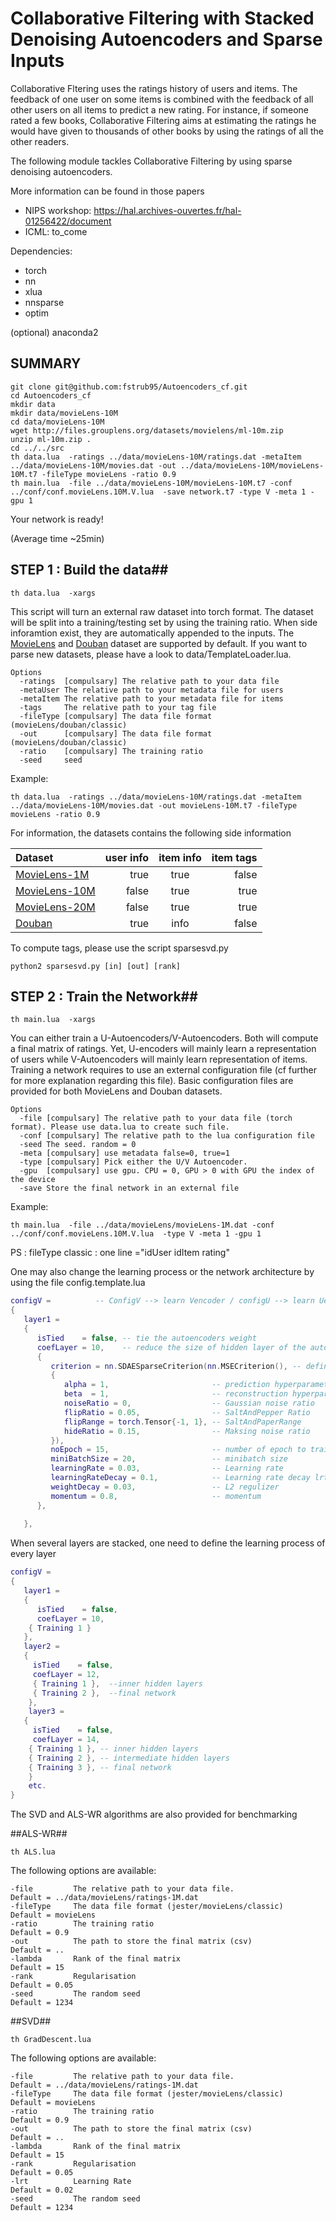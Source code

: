 # Collaborative Filtering with Stacked Denoising Autoencoders and Sparse Inputs

Collaborative Fltering uses the ratings history of users and items. The feedback of one user on some items is
combined with the feedback of all other users on all items to predict a new rating. 
For instance, if someone rated a few books, Collaborative Filtering aims at estimating the ratings he would have given to thousands of other books by using the ratings of all the other readers. 

The following module tackles Collaborative Filtering by using sparse denoising autoencoders.

More information can be found in those papers
- NIPS workshop: https://hal.archives-ouvertes.fr/hal-01256422/document
- ICML: to_come

Dependencies:
 - torch
 - nn
 - xlua
 - nnsparse
 - optim

(optional) anaconda2

## SUMMARY ##

```
git clone git@github.com:fstrub95/Autoencoders_cf.git
cd Autoencoders_cf
mkdir data
mkdir data/movieLens-10M
cd data/movieLens-10M
wget http://files.grouplens.org/datasets/movielens/ml-10m.zip
unzip ml-10m.zip .
cd ../../src
th data.lua  -ratings ../data/movieLens-10M/ratings.dat -metaItem ../data/movieLens-10M/movies.dat -out ../data/movieLens-10M/movieLens-10M.t7 -fileType movieLens -ratio 0.9
th main.lua  -file ../data/movieLens-10M/movieLens-10M.t7 -conf ../conf/conf.movieLens.10M.V.lua  -save network.t7 -type V -meta 1 -gpu 1
```

Your network is ready!

(Average time ~25min)


## STEP 1 : Build the data##

```
th data.lua  -xargs
```
This script will turn an external raw dataset into torch format. The dataset will be split into a training/testing set by using the training ratio. When side inforamtion exist, they are automatically appended to the inputs. The [MovieLens](http://grouplens.org/datasets/movielens/) and [Douban](https://www.cse.cuhk.edu.hk/irwin.king/pub/data/douban) dataset are supported by default. If you want to parse new datasets, please have a look to data/TemplateLoader.lua.

```
Options
  -ratings  [compulsary] The relative path to your data file 
  -metaUser The relative path to your metadata file for users 
  -metaItem The relative path to your metadata file for items 
  -tags     The relative path to your tag file 
  -fileType [compulsary] The data file format (movieLens/douban/classic) 
  -out      [compulsary] The data file format (movieLens/douban/classic)
  -ratio    [compulsary] The training ratio 
  -seed     seed 
```

Example:
```
th data.lua  -ratings ../data/movieLens-10M/ratings.dat -metaItem ../data/movieLens-10M/movies.dat -out movieLens-10M.t7 -fileType movieLens -ratio 0.9
```

For information, the datasets contains the following side information

| Dataset       | user info | item info  | item tags |
| :-------      | --------: | :--------: | --------: |
| [MovieLens-1M](http://grouplens.org/datasets/movielens/1m/)  | true      |  true      |  false    |
| [MovieLens-10M](http://grouplens.org/datasets/movielens/10m/) | false     |  true      |  true     |
| [MovieLens-20M](http://grouplens.org/datasets/movielens/20m/) | false     |  true      |  true     |
| [Douban](https://www.cse.cuhk.edu.hk/irwin.king/pub/data/douban)       | true      |  info      |  false    |

To compute tags, please use the script sparsesvd.py
```
python2 sparsesvd.py [in] [out] [rank]
```

## STEP 2 : Train the Network##

```
th main.lua  -xargs
```

You can either train a U-Autoencoders/V-Autoencoders. Both will compute a final matrix of ratings. Yet, U-encoders will mainly learn a representation of users while V-Autoencoders will mainly learn representation of items. Training a network requires to use an external configuration file (cf further for more explanation regarding this file). Basic configuration files are provided for both MovieLens and Douban datasets.

```
Options
  -file [compulsary] The relative path to your data file (torch format). Please use data.lua to create such file.
  -conf [compulsary] The relative path to the lua configuration file
  -seed The seed. random = 0
  -meta [compulsary] use metadata false=0, true=1
  -type [compulsary] Pick either the U/V Autoencoder. 
  -gpu  [compulsary] use gpu. CPU = 0, GPU > 0 with GPU the index of the device
  -save Store the final network in an external file 
```
Example:
```
th main.lua  -file ../data/movieLens/movieLens-1M.dat -conf ../conf/conf.movieLens.10M.V.lua  -type V -meta 1 -gpu 1
```


PS : fileType classic : one line ="idUser idItem rating"

One may also change the learning process or the network architecture by using the file config.template.lua
```lua
configV =          -- ConfigV --> learn Vencoder / configU --> learn Uencoder
{
   layer1 = 
   {      
      isTied    = false, -- tie the autoencoders weight
      coefLayer = 10,    -- reduce the size of hidden layer of the autoencoder by diving the input size by X
      { 
         criterion = nn.SDAESparseCriterion(nn.MSECriterion(), -- define the training loss
         {
            alpha = 1,                       -- prediction hyperparameter 
            beta  = 1,                       -- reconstruction hyperparameter
            noiseRatio = 0,                  -- Gaussian noise ratio
            flipRatio = 0.05,                -- SaltAndPepper Ratio
            flipRange = torch.Tensor{-1, 1}, -- SaltAndPaperRange
            hideRatio = 0.15,                -- Maksing noise ratio
         }), 
         noEpoch = 15,                       -- number of epoch to train the layer
         miniBatchSize = 20,                 -- minibatch size 
         learningRate = 0.03,                -- Learning rate
         learningRateDecay = 0.1,            -- Learning rate decay lrt = lrt / (1+lrt_dec)
         weightDecay = 0.03,                 -- L2 regulizer
         momentum = 0.8,                     -- momentum
      },
      
   },
```

When several layers are stacked, one need to define the learning process of every layer
```lua
configV = 
{
   layer1 = 
   {
      isTied    = false, 
      coefLayer = 10,    
    { Training 1 }
   },
   layer2 =
   {
     isTied    = false, 
     coefLayer = 12,    
     { Training 1 },  --inner hidden layers
     { Training 2 },  --final network
    },
    layer3 =
   { 
     isTied    = false, 
     coefLayer = 14,    
    { Training 1 }, -- inner hidden layers
    { Training 2 }, -- intermediate hidden layers
    { Training 3 }, -- final network
    }
    etc.
}
```

The SVD and ALS-WR algorithms are also provided for benchmarking

##ALS-WR##
```
th ALS.lua
```

The following options are available:
```
-file         The relative path to your data file.              Default = ../data/movieLens/ratings-1M.dat
-fileType     The data file format (jester/movieLens/classic)   Default = movieLens        
-ratio        The training ratio                                Default = 0.9
-out          The path to store the final matrix (csv)          Default = ..
-lambda       Rank of the final matrix                          Default = 15   
-rank         Regularisation                                    Default = 0.05   
-seed         The random seed                                   Default = 1234
```

##SVD##
```
th GradDescent.lua
```

The following options are available:
```
-file         The relative path to your data file.              Default = ../data/movieLens/ratings-1M.dat
-fileType     The data file format (jester/movieLens/classic)   Default = movieLens        
-ratio        The training ratio                                Default = 0.9
-out          The path to store the final matrix (csv)          Default = ..
-lambda       Rank of the final matrix                          Default = 15   
-rank         Regularisation                                    Default = 0.05   
-lrt          Learning Rate                                     Default = 0.02   
-seed         The random seed                                   Default = 1234
```
